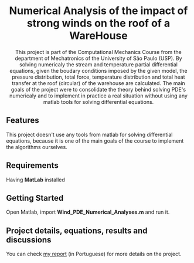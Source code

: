 <h1 align="center">
Numerical Analysis of the impact of strong winds on the roof of a WareHouse
</h1>

<p align="center">
    This project is part of the Computational Mechanics Course from the department of Mechatronics of the University of São Paulo (USP). By solving numericaly the stream and temperature partial differential equations, given the boudary conditions imposed by the given model, the pressure distribution, total force, temperature distribution and total heat transfer at the roof (circular) of the warehouse are calculated. The main goals of the project were to consolidate the theory behind solving PDE's numericaly and to implement in practice a real situation without using any matlab tools for solving differential equations.
</p>

## Features

This project doesn't use any tools from matlab for solving differential equations, because it is one of the main goals of the course to implement the algorithms ourselves.

## Requirements

Having **MatLab** installed

## Getting Started

Open Matlab, import **Wind_PDE_Numerical_Analyses.m** and run it.

## Project details, equations, results and discussions

You can check [my report](https://github.com/BrunoScaglione/Real-Case-Partial-Differential-Equations-Numerical-Analysis/blob/main/Wind_PDE_Numerical_Analyses.pdf) (in Portuguese) for more details on the project.
